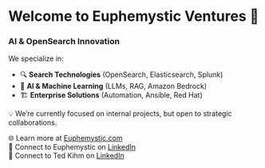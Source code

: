 # Welcome to Euphemystic Ventures 🚀  
### AI & OpenSearch Innovation

We specialize in:
- 🔍 **Search Technologies** (OpenSearch, Elasticsearch, Splunk)
- 🤖 **AI & Machine Learning** (LLMs, RAG, Amazon Bedrock)
- 🏗 **Enterprise Solutions** (Automation, Ansible, Red Hat)

💡 We’re currently focused on internal projects, but open to strategic collaborations.  

🌐 Learn more at [Euphemystic.com](https://euphemystic.com)  
🔗 Connect to Euphemystic on [LinkedIn](https://linkedin.com/company/Euphemystic)   
🔗 Connect to Ted Kihm on [LinkedIn](https://linkedin.com/in/TedKihm)

